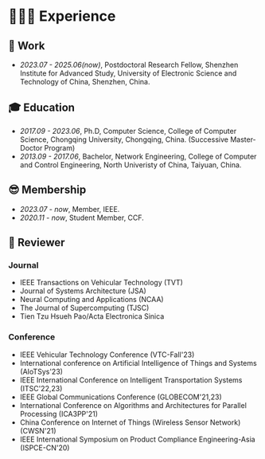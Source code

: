 # 👨🏻‍💻 Experience

## 💼 Work 

- *2023.07 - 2025.06(now)*, Postdoctoral Research Fellow, Shenzhen Institute for Advanced Study, University of Electronic Science and Technology of China, Shenzhen, China.

## 🎓 Education

- *2017.09 - 2023.06*, Ph.D, Computer Science, College of Computer Science, Chongqing University, Chongqing, China. (Successive Master-Doctor Program)
- *2013.09 - 2017.06*, Bachelor, Network Engineering, College of Computer and Control Engineering, North Univeristy of China, Taiyuan, China.

## 😎 Membership

- *2023.07 - now*, Member, IEEE.
- *2020.11 - now*, Student Member, CCF.

## 👀 Reviewer

### Journal

- IEEE Transactions on Vehicular Technology (TVT)
- Journal of Systems Architecture (JSA)
- Neural Computing and Applications (NCAA)
- The Journal of Supercomputing (TJSC)
- Tien Tzu Hsueh Pao/Acta Electronica Sinica

### Conference

- IEEE Vehicular Technology Conference (VTC-Fall'23)
- International conference on Artificial Intelligence of Things and Systems (AIoTSys'23)
- IEEE International Conference on Intelligent Transportation Systems (ITSC'22,23)
- IEEE Global Communications Conference (GLOBECOM'21,23)
- International Conference on Algorithms and Architectures for Parallel Processing (ICA3PP'21)
- China Conference on Internet of Things (Wireless Sensor Network) (CWSN'21)
- IEEE International Symposium
on Product Compliance Engineering-Asia (ISPCE-CN'20)

